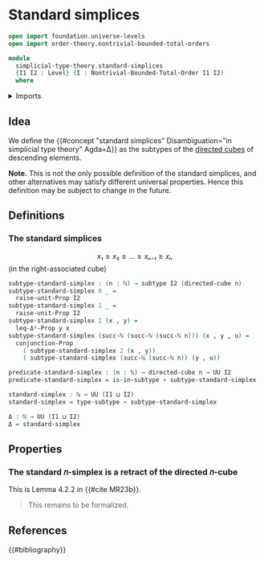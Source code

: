 # Standard simplices

```agda
open import foundation.universe-levels
open import order-theory.nontrivial-bounded-total-orders

module
  simplicial-type-theory.standard-simplices
  {I1 I2 : Level} (I : Nontrivial-Bounded-Total-Order I1 I2)
  where
```

<details><summary>Imports</summary>

```agda
open import elementary-number-theory.natural-numbers

open import foundation.action-on-identifications-functions
open import foundation.booleans
open import foundation.cartesian-product-types
open import foundation.conjunction
open import foundation.dependent-pair-types
open import foundation.disjunction
open import foundation.embeddings
open import foundation.empty-types
open import foundation.equality-dependent-pair-types
open import foundation.equivalences
open import foundation.function-extensionality
open import foundation.function-types
open import foundation.functoriality-dependent-pair-types
open import foundation.homotopies
open import foundation.identity-types
open import foundation.propositions
open import foundation.sets
open import foundation.subtypes
open import foundation.type-arithmetic-dependent-pair-types
open import foundation.unions-subtypes
open import foundation.unit-type
open import foundation.universe-levels

open import simplicial-type-theory.arrows I
open import simplicial-type-theory.cubes I
open import simplicial-type-theory.directed-edges I
open import simplicial-type-theory.directed-interval I
open import simplicial-type-theory.inequality-directed-interval I

open import synthetic-homotopy-theory.cocones-under-spans
open import synthetic-homotopy-theory.joins-of-types
open import synthetic-homotopy-theory.pushouts
```

</details>

## Idea

We define the
{{#concept "standard simplices" Disambiguation="in simplicial type theory" Agda=Δ}}
as the subtypes of the [directed cubes](simplicial-type-theory.cubes.md) of
descending elements.

**Note.** This is not the only possible definition of the standard simplices,
and other alternatives may satisfy different universal properties. Hence this
definition may be subject to change in the future.

## Definitions

### The standard simplices

$$x₁ ≥ x₂ ≥ … ≥ xₙ₋₁ ≥ xₙ$$ (in the right-associated cube)

```agda
subtype-standard-simplex : (n : ℕ) → subtype I2 (directed-cube n)
subtype-standard-simplex 0 _ =
  raise-unit-Prop I2
subtype-standard-simplex 1 _ =
  raise-unit-Prop I2
subtype-standard-simplex 2 (x , y) =
  leq-Δ¹-Prop y x
subtype-standard-simplex (succ-ℕ (succ-ℕ (succ-ℕ n))) (x , y , u) =
  conjunction-Prop
    ( subtype-standard-simplex 2 (x , y))
    ( subtype-standard-simplex (succ-ℕ (succ-ℕ n)) (y , u))

predicate-standard-simplex : (n : ℕ) → directed-cube n → UU I2
predicate-standard-simplex = is-in-subtype ∘ subtype-standard-simplex

standard-simplex : ℕ → UU (I1 ⊔ I2)
standard-simplex = type-subtype ∘ subtype-standard-simplex

Δ : ℕ → UU (I1 ⊔ I2)
Δ = standard-simplex
```

## Properties

### The standard 𝑛-simplex is a retract of the directed 𝑛-cube

This is Lemma 4.2.2 in {{#cite MR23b}}.

> This remains to be formalized.

## References

{{#bibliography}}
